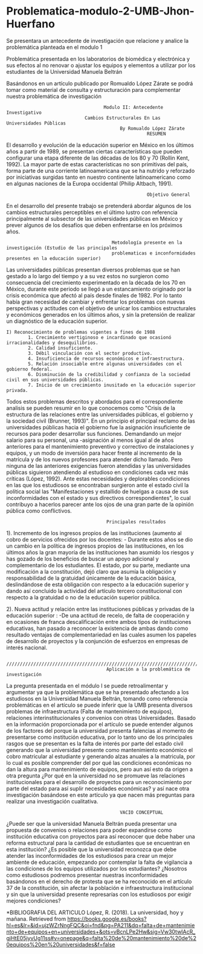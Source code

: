 # Problematica-modulo-2-UMB-Jhon-Huerfano

Se presentara un antecedente de investigación que relacione y analice la problemática planteada en el modulo 1

Problemática presentada en los laboratorios de biomédica y electrónica y sus efectos al no renovar o ajustar los equipos y elementos a utilizar por los estudiantes de la Universidad Manuela Beltrán

Basándonos en un artículo publicado por Romualdo López Zárate se podrá tomar como material de consulta y estructuración para complementar nuestra problemática de investigación

                                        Modulo II: Antecedente Investigativo
                                 Cambios Estructurales En Las Universidades Públicas 
                                              By Romualdo López Zárate
                                                        RESUMEN
                                                        
El desarrollo y evolución de la educación superior en México en los últimos años a partir de 1989, se presentan ciertas características que pueden configurar una etapa diferente de las décadas de los 80 y 70 (Rollin Kent, 1992). La mayor parte de estas características no son primitivas del país, forma parte de una corriente latinoamericana que se ha nutrido y reforzado por iniciativas surgidas tanto en nuestro continente latinoamericano como en algunas naciones de la Europa occidental (Philip Altbach, 1991).

                                                        Objetivo General   
                                                        
En el desarrollo del presente trabajo se pretenderá abordar algunos de los cambios estructurales perceptibles en el último lustro con referencia principalmente al subsector de las universidades públicas en México y prever algunos de los desafíos que deben enfrentarse en los próximos años.

                                           Metodología presente en la investigación (Estudio de las principales 
                                           problematicas e inconformidades presentes en la educación superior)
Las universidades públicas presentan diversos problemas que se han gestado a lo largo del tiempo y a su vez estos no surgieron como consecuencia del crecimiento experimentado en la década de los 70 en México, durante este periodo se llegó a un estancamiento originado por la crisis económica que afectó al país desde finales de 1982. Por lo tanto había gran necesidad de cambiar y enfrentar los problemas con nuevas perspectivas y actitudes con el objetivo de unicar los cambios estructurales y económicos generados en los últimos años, y sin la pretensión de realizar un diagnóstico de la educación superior.

    I) Reconocimiento de problemas vigentes a fines de 1988
            1. Crecimiento vertiginoso e incardinado que ocasionó irracionalidades y desequilibrios.
            2. Calidad insuficiente. 
            3. Débil vinculación con el sector productivo.
            4. Insuficiencia de recursos económicos e infraestructura.
            5. Relación insociable entre algunas universidades con el gobierno federal.
            6. Disminución de la credibilidad y confianza de la sociedad civil en sus universidades públicas.
            7. Inicio de un crecimiento inusitado en la educación superior privada.
            
Todos estos problemas descritos y abordados para el correspondiente analisis se pueden resumir en lo que conocemos como "Crisis de la estructura de las relaciones entre las universidades públicas, el gobierno y la sociedad civil (Brunner, 1993)". En un principio el principal reclamo de las universidades públicas hacia el gobierno fue la asignación insuficiente de recursos para poder desarrollar sus funciones. Demandando un mejor salario para su personal, una -asignación al menos igual al de años anteriores para el mantenimiento preventivo y correctivo de instalaciones y equipos, y un modo de inversión para hacer frente al incremento de la matrícula y de los nuevos profesores para atender dicho llamado. Pero ninguna de las anteriores exigencias fueron atendidas y las universidades públicas siguieron atendiendo al estudioso en condiciones cada vez más críticas (López, 1992). Ante estas necesidades y deplorables condiciones en las que los estudiosos se encontraban surgieron ante el estado civil la política social las "Manifestaciones y estallido de huelgas a causa de sus inconformidades con el estado y sus directivos correspondientes", lo cual contribuyo a hacerlos parecer ante los ojos de una gran parte de la opinión pública como conflictivos.

                                         Principales resultados
                                         
1). Incremento de los ingresos propios de las instituciones (aumento al cobro de servicios ofrecidos por los docentes:
    - Durante estos años se dio un cambio en la política de ingresos propios de las instituciones, en los últimos años la gran               mayoría de las instituciones han asumido los riesgos y has gozado de los beneficios de buscar un apoyo adicional y                     complementario de los estudiantes. El estado, por su parte, mediante una modificación a la constitución, dejó claro que               asumía la obligación y responsabilidad de la gratuidad únicamente de la educación básica, deslindándose de esta obligación             con respecto a la educación superior y dando así concluido la actividad del artículo tercero constitucional con respecto a              la gratuidad o no de la educación superior pública.
    
 2). Nueva actitud y relación entre las instituciones públicas y privadas de la educación superior :
      -De una actitud de recelo, de falta de cooperación y en ocasiones de franca descalificación entre ambos tipos de                instituciones educativas, han pasado a reconocer la existencia de ambas dando como resultado ventajas de                      complementariedad en las cuales asumen los papeles de desarrollo de proyectos y la conjunción de esfuerzos en empresas        de interés nacional. 
      
      /////////////////////////////////////////////////////////////////////////////////////////////////////////
                                         Aplicación a la problemática de investigación 
  La pregunta presentada en el módulo I se puede retroalimentar y argumentar ya que la problemática que se ha presentado afectando a los estudiosos en la Universidad Manuela Beltrán, tomando como referencia problemáticas en el artículo se puede inferir que la UMB presenta diversos problemas de infraestructura (Falta de mantenimiento de equipos), relaciones interinstitucionales y convenios con otras Universidades. Basado en la información proporcionada por el artículo se puede entender algunos de los factores del porque la universidad presenta falencias al momento de presentarse como institución educativa, por lo tanto uno de los principales rasgos que se presentan es la falta de interés por parte del estado civil generando que la universidad presente como mantenimiento económico el cobro matricular al estudiante y generando alzas anuales a la matricula, por lo cual es posible comprender del por qué  las condiciones económicas no dan la altura para mantenimiento de equipos, pero aun así esto da origen a otra pregunta ¿Por qué en la universidad no se promueve las relaciones institucionales para el desarrollo de proyectos para un reconocimiento por parte del estado para así suplir necesidades económicas? y así nace otra investigación basándose en este artículo ya que nacen más preguntas para realizar una investigación cualitativa.
  
                                              VACIO CONCEPTUAL
  ¿Puede ser que la universidad Manuela Beltrán pueda presentar una propuesta de convenios o relaciones para poder expandirse como institución educativa con proyectos para así reconocer que debe haber una reforma estructural para la cantidad de estudiantes que se encuentran en esta institución?
  ¿Es posible que la universidad reconozca que debe atender las inconformidades de los estudiosos para crear un mejor ambiente de educación, empezando por contemplar la falta de vigilancia a las condiciones de los equipos utilizados por los estudiantes?
  ¿Nosotros como estudiosos podremos presentar nuestras inconformidades basándonos en el derecho de protesta que se ha reconocido en el artículo 37 de la constitución, sin afectar la población e infraestructura institucional y sin que la universidad presente represarías con los estudiosos por exigir mejores condiciones?

 *BIBLIOGRAFIA DEL ARTICULO 
 López, R. (2018). La universidad, hoy y mañana. Retrieved from https://books.google.es/books?hl=es&lr=&id=ujzWZrNngFQC&oi=fnd&pg=PA211&dq=falta+de+mantenimiento+de+equipos+en+universidades+&ots=vBcnLPe2Hw&sig=Vw30twIAcR_gjHtE05jyvUg11ss#v=onepage&q=falta%20de%20mantenimiento%20de%20equipos%20en%20universidades&f=false
                                   
